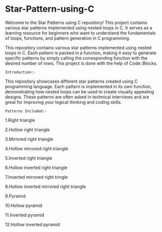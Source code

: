 # **Star-Pattern-using-C**

Welcome to the Star Patterns using C repository! This project contains various star patterns implemented using nested loops in C. It serves as a learning resource for beginners who want to understand the fundamentals of loops, functions, and pattern generation in C programming.

This repository contains various star patterns implemented using nested loops in C. Each pattern is packed in a function, making it easy to generate specific patterns by simply calling the corresponding function with the desired number of rows. This project is done with the help of Code::Blocks.

``Introduction:-``

This repository showcases different star patterns created using C programming language. Each pattern is implemented in its own function, demonstrating how nested loops can be used to create visually appealing designs. These patterns are often asked in technical interviews and are great for improving your logical thinking and coding skills.

``Patterns Included:-``

1.Right triangle

2.Hollow right triangle

3.Mirrored right triangle

4.Hollow mirrored right triangle

5.Inverted right triangle

6.Hollow inverted right triangle

7.Inverted mirrored right tringle

8.Hollow inverted mirrored right triangle

9.Pyramid

10.Hollow pyramid

11.Inverted pyramid

12.Hollow inverted pyramid


